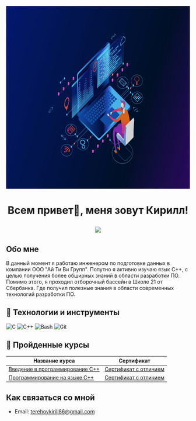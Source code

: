 <img src="https://github.com/kirillterehov/kirillterehov/blob/main/assets/header.jpg" alt="Header" width="1900" height="500">

# <p align="center"> Всем привет👋, меня зовут Кирилл!</p>

<p align="center">
  <a href="https://t.me/KirillTerex">
    <img src = "https://img.shields.io/badge/Telegram-2CA5E0?style=for-the-badge&logo=telegram&logoColor=white">
  </a>
</p>

## Обо мне 
В данный момент я работаю инженером по подготовке данных в компании ООО "Ай Ти Ви Групп". Попутно я активно изучаю язык C++, с целью получения более обширных знаний в области разработки ПО. Помимо этого, я проходил отборочный бассейн в Школе 21 от Сбербанка. Где получил полезные знания в области современных технологий разработки ПО.

## :space_invader: Технологии и инструменты

![C](https://img.shields.io/badge/C-00599C?style=for-the-badge&logo=C&logoColor=white)
![C++](https://img.shields.io/badge/C%2B%2B-00599C?style=for-the-badge&logo=C%2B%2B&logoColor=white)
![Bash](https://img.shields.io/badge/GNU%20Bash-4EAA25?style=for-the-badge&logo=GNU%20Bash&logoColor=white)
![Git](https://img.shields.io/badge/GIT-E44C30?style=for-the-badge&logo=git&logoColor=white)

## :notebook: Пройденные курсы 

| Название курса |Сертификат|
| --- | --- |
| [Введение в программирование С++](https://stepik.org/course/363/syllabus) | [Сертификат с отличием](https://stepik.org/cert/2339222)|
| [Программирование на языке C++](https://stepik.org/course/7/syllabus) | [Сертификат с отличием](https://stepik.org/cert/2487317)|

## Как связаться со мной 

- Email: terehovkirill86@gmail.com
